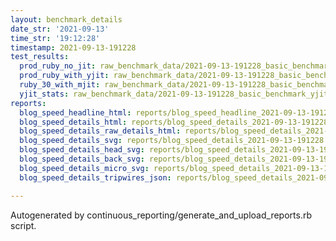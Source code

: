 ```yaml
---
layout: benchmark_details
date_str: '2021-09-13'
time_str: '19:12:28'
timestamp: 2021-09-13-191228
test_results:
  prod_ruby_no_jit: raw_benchmark_data/2021-09-13-191228_basic_benchmark_prod_ruby_no_jit.json
  prod_ruby_with_yjit: raw_benchmark_data/2021-09-13-191228_basic_benchmark_prod_ruby_with_yjit.json
  ruby_30_with_mjit: raw_benchmark_data/2021-09-13-191228_basic_benchmark_ruby_30_with_mjit.json
  yjit_stats: raw_benchmark_data/2021-09-13-191228_basic_benchmark_yjit_stats.json
reports:
  blog_speed_headline_html: reports/blog_speed_headline_2021-09-13-191228.html
  blog_speed_details_html: reports/blog_speed_details_2021-09-13-191228.html
  blog_speed_details_raw_details_html: reports/blog_speed_details_2021-09-13-191228.raw_details.html
  blog_speed_details_svg: reports/blog_speed_details_2021-09-13-191228.svg
  blog_speed_details_head_svg: reports/blog_speed_details_2021-09-13-191228.head.svg
  blog_speed_details_back_svg: reports/blog_speed_details_2021-09-13-191228.back.svg
  blog_speed_details_micro_svg: reports/blog_speed_details_2021-09-13-191228.micro.svg
  blog_speed_details_tripwires_json: reports/blog_speed_details_2021-09-13-191228.tripwires.json

---
```

Autogenerated by continuous_reporting/generate_and_upload_reports.rb script.
